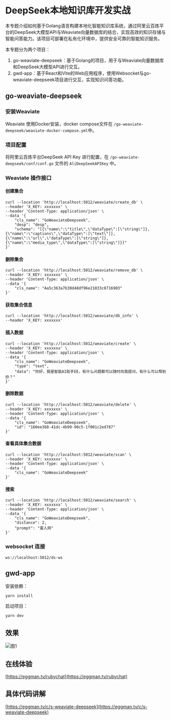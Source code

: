 # DeepSeek本地知识库开发实战

本专题介绍如何基于Golang语言构建本地化智能知识库系统，通过阿里云百炼平台的DeepSeek大模型API与Weaviate向量数据库的结合，实现高效的知识存储与智能问答能力。该项目可部署在私有化环境中，提供安全可靠的智能知识服务。

本专题分为两个项目：

1. go-weaviate-deepseek：基于Golang的项目，用于与Weaviate向量数据库和DeepSeek大模型API进行交互。
2. gwd-app：基于React和Vite的Web应用程序，使用Websocket与go-weaviate-deepseek项目进行交互，实现知识问答功能。

## go-weaviate-deepseek

### 安装Weaviate

Weaviate 使用Docker安装，docker compose文件在 `/go-weaviate-deepseek/weaviate-docker-compose.yml`中。

### 项目配置

将阿里云百炼平台DeepSeek API Key 进行配置，在 `/go-weaviate-deepseek/conf/conf.go` 文件的 `AliDeepSeekAPIKey` 中。

### Weaviate 操作接口

#### 创建集合

``` shell
curl --location 'http://localhost:5012/weaviate/create_db' \
--header 'X_KEY: xxxxxxx' \
--header 'Content-Type: application/json' \
--data '{
    "cls_name": "GoWeaviateDeepseek",
    "desp": "desp",
    "schema": "[{\"name\":\"title\",\"dataType\":[\"string\"]},{\"name\":\"captions\",\"dataType\":[\"text\"]},{\"name\":\"url\",\"dataType\":[\"string\"]},{\"name\":\"media_type\",\"dataType\":[\"string\"]}]"
}'
```

#### 删除集合

``` shell
curl --location 'http://localhost:5012/weaviate/remove_db' \
--header 'X_KEY: xxxxxxx' \
--header 'Content-Type: application/json' \
--data '{
    "cls_name": "Aa5c363a7b30d48df96e21033c8716903"
}'
```

#### 获取集合信息

``` shell
curl --location 'http://localhost:5012/weaviate/db_info' \
--header 'X_KEY: xxxxxxx'
```

#### 插入数据

``` shell
curl --location 'http://localhost:5012/weaviate/create' \
--header 'X_KEY: xxxxxxx' \
--header 'Content-Type: application/json' \
--data '{
    "cls_name": "GoWeaviateDeepseek",
    "type": "text",
    "data": "你好，我是智能AI助手EE，有什么问题都可以随时向我提问，有什么可以帮到你？"
}'
```

#### 删除数据

``` shell
curl --location 'http://localhost:5012/weaviate/delete' \
--header 'X_KEY: xxxxxxx' \
--header 'Content-Type: application/json' \
--data '{
    "cls_name": "GoWeaviateDeepseek",
    "id": "160ee368-41dc-4b99-90c5-1f001c2ed787"
}'
```

#### 查看具体集合数据

``` shell
curl --location 'http://localhost:5012/weaviate/scan' \
--header 'X_KEY: xxxxxxx' \
--header 'Content-Type: application/json' \
--data '{
    "cls_name": "GoWeaviateDeepseek"
}'
```

#### 搜索

``` shell
curl --location 'http://localhost:5012/weaviate/search' \
--header 'X_KEY: xxxxxxx' \
--header 'Content-Type: application/json' \
--data '{
    "cls_name": "GoWeaviateDeepseek",
    "distance": 2,
    "prompt": "蛋人网"
}'
```

### websocket 连接

``` shell
ws://localhost:5012/ds-ws
```

## gwd-app

安装依赖：
``` shell
yarn install
```

启动项目：
``` shell
yarn dev
```

## 效果
![图1](https://imgs.eggman.tv/c7dcad7932684f8b99e915081ec74626_QQ20250306-111526.png)

## 在线体验

[https://eggman.tv/rubychat](https://eggman.tv/rubychat)

## 具体代码讲解

[https://eggman.tv/c/s-weaviate-deepseek](https://eggman.tv/c/s-weaviate-deepseek)

